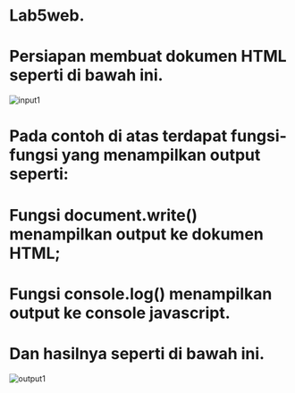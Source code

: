 # Lab5web.
# Persiapan membuat dokumen HTML seperti di bawah ini.
![input1](https://user-images.githubusercontent.com/56245966/116256228-32dd4c80-a79d-11eb-8dd1-b65feb0824b8.png)
# Pada contoh di atas terdapat fungsi-fungsi yang menampilkan output seperti:
# Fungsi document.write() menampilkan output ke dokumen HTML;
# Fungsi console.log() menampilkan output ke console javascript.
# Dan hasilnya seperti di bawah ini.
![output1](https://user-images.githubusercontent.com/56245966/116256856-c0b93780-a79d-11eb-85ab-5b713b580290.png)
